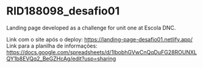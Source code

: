 # RID188098_desafio01
Landing page developed as a challenge for unit one at Escola DNC.


Link com o site após o deploy: https://landing-page-desafio01.netlify.app/
Link para a planilha de informações: https://docs.google.com/spreadsheets/d/1lbobhGVwCnQqDuFG28ROUNXLQY1b8EVQq2_BeGZHcAg/edit?usp=sharing
